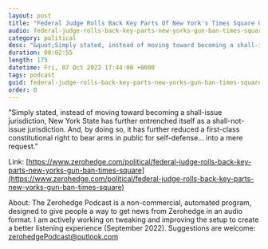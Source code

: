```yaml
---
layout: post
title: "Federal Judge Rolls Back Key Parts Of New York's Times Square Gun Ban"
audio: federal-judge-rolls-back-key-parts-new-yorks-gun-ban-times-square-0
category: political
desc: "&quot;Simply stated, instead of moving toward becoming a shall-issue jurisdiction, New York State has further entrenched itself as a shall-not-issue jurisdiction. And, by doing so, it has further reduced a first-class constitutional right to bear arms in public for self-defense... into a mere request.&quot; "
duration: 00:02:55
length: 175
datetime: Fri, 07 Oct 2022 17:44:00 +0000
tags: podcast
guid: federal-judge-rolls-back-key-parts-new-yorks-gun-ban-times-square-0
order: 0
---
```

&quot;Simply stated, instead of moving toward becoming a shall-issue jurisdiction, New York State has further entrenched itself as a shall-not-issue jurisdiction. And, by doing so, it has further reduced a first-class constitutional right to bear arms in public for self-defense... into a mere request.&quot; 

Link: [https://www.zerohedge.com/political/federal-judge-rolls-back-key-parts-new-yorks-gun-ban-times-square](https://www.zerohedge.com/political/federal-judge-rolls-back-key-parts-new-yorks-gun-ban-times-square)

About: The Zerohedge Podcast is a non-commercial, automated program, designed to give people a way to get news from Zerohedge in an audio format.  I am actively working on tweaking and improving the setup to create a better listening experience (September 2022).  Suggestions are welcome: [zerohedgePodcast@outlook.com](mailto:zerohedgePodcast@outlook.com)